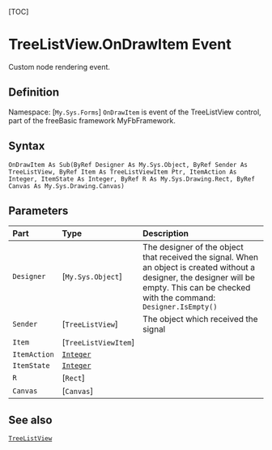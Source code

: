 [TOC]
# TreeListView.OnDrawItem Event
Custom node rendering event.
## Definition
Namespace: [`My.Sys.Forms`]
`OnDrawItem` is event of the TreeListView control, part of the freeBasic framework MyFbFramework.
## Syntax
```freeBasic
OnDrawItem As Sub(ByRef Designer As My.Sys.Object, ByRef Sender As TreeListView, ByRef Item As TreeListViewItem Ptr, ItemAction As Integer, ItemState As Integer, ByRef R As My.Sys.Drawing.Rect, ByRef Canvas As My.Sys.Drawing.Canvas)
```

## Parameters

|Part|Type|Description|
| :------------ | :------------ | :------------ |
|`Designer`|[`My.Sys.Object`]|The designer of the object that received the signal. When an object is created without a designer, the designer will be empty. This can be checked with the command: `Designer.IsEmpty()`|
|`Sender`|[`TreeListView`]|The object which received the signal|
|`Item`|[`TreeListViewItem`]||
|`ItemAction`|[`Integer`]("https://www.freebasic.net/wiki/KeyPgInteger")||
|`ItemState`|[`Integer`]("https://www.freebasic.net/wiki/KeyPgInteger")||
|`R`|[`Rect`]||
|`Canvas`|[`Canvas`]||

## See also
[`TreeListView`](TreeListView.md)
